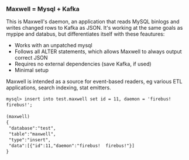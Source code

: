 <h3 id="maxwell-header" style="margin-top: -10px; font-weight: bold">Maxwell = Mysql + Kafka</h3>

This is Maxwell's daemon, an application that reads MySQL binlogs and writes changed rows to Kafka as JSON.
It's working at the same goals as mypipe and databus, but differentiates itself with these feautures:

- Works with an unpatched mysql
- Follows all ALTER statements, which allows Maxwell to always output correct JSON
- Requires no external dependencies (save Kafka, if used)
- Minimal setup

Maxwell is intended as a source for event-based readers, eg various ETL applications, search indexing,
stat emitters.
<br style="clear:both"/>

```
mysql> insert into test.maxwell set id = 11, daemon = 'firebus!  firebus!';

(maxwell)
{
 "database":"test",
 "table":"maxwell",
 "type":"insert",
 "data":[{"id":11,"daemon":"firebus!  firebus!"}]
}
```

<script>
  jQuery(document).ready(function () {
    jQuery("#maxwell-header").append(
      jQuery("<img alt='The Daemon, maybe' src='/img/cyberiad_1.jpg' style='float: left; height: 300px; padding-right: 30px;'>")

    )
  });
</script>
